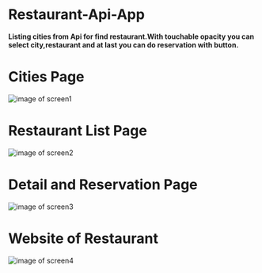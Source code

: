 # Restaurant-Api-App

**Listing cities from Api for find restaurant.With touchable opacity you can select city,restaurant and at last you can do reservation with button.**

# Cities Page

![image of screen1](https://github.com/srdrbdrd/restApiApp/blob/master/src/assets/cityList.png) 

# Restaurant List Page

![image of screen2](https://github.com/srdrbdrd/restApiApp/blob/master/src/assets/RestaurantList.png)

# Detail and Reservation Page

![image of screen3](https://github.com/srdrbdrd/restApiApp/blob/master/src/assets/RestaurantDetails.png)

# Website of Restaurant

![image of screen4](https://github.com/srdrbdrd/restApiApp/blob/master/src/assets/reservationPage.png)
